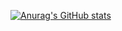 [![Anurag's GitHub stats](https://github-readme-stats.vercel.app/api?username=YeHIT&show_icons=true&theme=radical&count_private=true)](https://github.com/anuraghazra/github-readme-stats)


<!--
**YeHIT/YeHIT** is a ✨ _special_ ✨ repository because its `README.md` (this file) appears on your GitHub profile.

Here are some ideas to get you started:

- 🔭 I’m currently working on ...
- 🌱 I’m currently learning ...
- 👯 I’m looking to collaborate on ...
- 🤔 I’m looking for help with ...
- 💬 Ask me about ...
- 📫 How to reach me: ...
- 😄 Pronouns: ...
- ⚡ Fun fact: ...
-->
